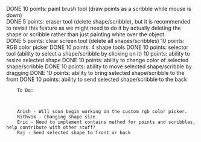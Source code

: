 DONE    10 points: paint brush tool (draw points as a scribble while mouse is down)     
DONE    5 points: eraser tool (delete shape/scribble), but it is recommended to revisit this feature as we might need to do it by actually deleting the shape or scribble rather than just painting white over the object.                              
DONE    5 points: clear screen tool (delete all shapes/scribbles)
        10 points: RGB color picker
DONE    10 points: 4 shape tools
DONE    10 points: selector tool (ability to select a shape/scribble by clicking on it)
        10 points: ability to resize selected shape
DONE    10 points: ability to change color of selected shape/scribble
DONE    10 points: ability to move selected shape/scribble by dragging
DONE    10 points: ability to bring selected shape/scribble to the front
DONE    10 points: ability to send selected shape/scribble to the back

        To Do:

        

        Anish - Will soon begin working on the custom rgb color picker.
        Rithvik - Changing shape size
        Eric - Need to implement contains method for points and scribbles, help contribute with other stuff?
        Raj - Send selected shape to front or back
